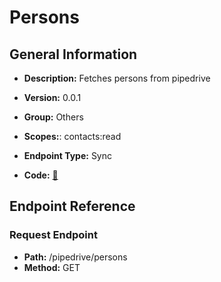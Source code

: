 # Persons

## General Information

- **Description:** Fetches persons from pipedrive

- **Version:** 0.0.1
- **Group:** Others
- **Scopes:**: contacts:read
- **Endpoint Type:** Sync
- **Code:** [🔗](https://github.com/NangoHQ/integration-templates/tree/main/integrations/pipedrive/syncs/persons.ts)

## Endpoint Reference

### Request Endpoint

- **Path:** /pipedrive/persons
- **Method:** GET
